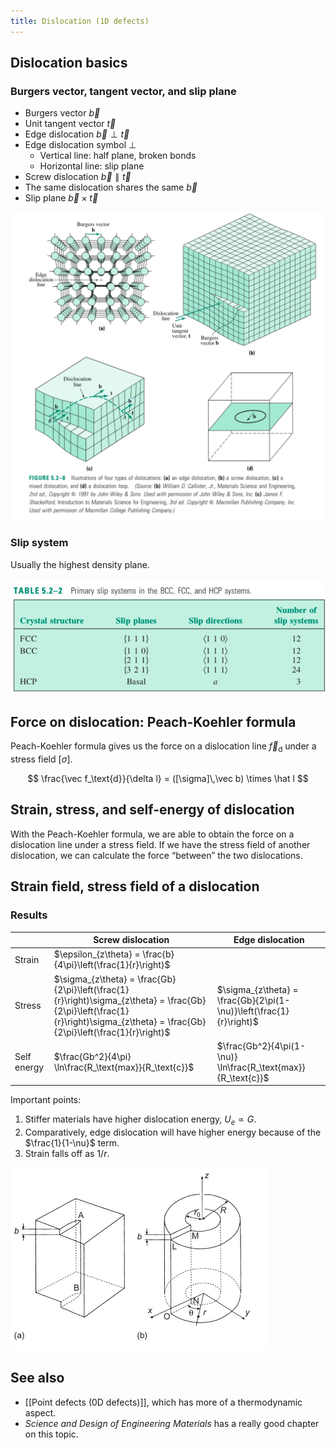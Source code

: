 ```yaml
---
title: Dislocation (1D defects)
---
```


## Dislocation basics

### Burgers vector, tangent vector, and slip plane

- Burgers vector $\vec b$
- Unit tangent vector $\vec t$
- Edge dislocation $\vec b \perp \vec t$
- Edge dislocation symbol $\perp$
    - Vertical line: half plane, broken bonds
    - Horizontal line: slip plane
- Screw dislocation $\vec b \parallel \vec t$
- The same dislocation shares the same $\vec b$
- Slip plane $\vec b \times \vec t$

![Different types of dislocation. via *Science and Design of Engineering Materials* (p.157)](p1.png)

### Slip system

Usually the highest density plane.

![Slip planes for different crystal systems. via *Science and Design of Engineering Materials* (p.162)](p2.png)

## Force on dislocation: Peach-Koehler formula

Peach-Koehler formula gives us the force on a dislocation line $\vec f_\text{d}$ under a stress field $[\sigma]$.

$$
\frac{\vec f_\text{d}}{\delta l} = ([\sigma]\,\vec b) \times \hat l
$$

## Strain, stress, and self-energy of dislocation

With the Peach-Koehler formula, we are able to obtain the force on a dislocation line under a stress field. If we have the stress field of another dislocation, we can calculate the force “between” the two dislocations.

## Strain field, stress field of a dislocation

###  Results

|             | Screw dislocation                                            | Edge dislocation                                             |
| ----------- | ------------------------------------------------------------ | ------------------------------------------------------------ |
| Strain      | $\epsilon_{z\theta} = \frac{b}{4\pi}\left(\frac{1}{r}\right)$ |                                                              |
| Stress      | $\sigma_{z\theta} = \frac{Gb}{2\pi}\left(\frac{1}{r}\right)\sigma_{z\theta} = \frac{Gb}{2\pi}\left(\frac{1}{r}\right)\sigma_{z\theta} = \frac{Gb}{2\pi}\left(\frac{1}{r}\right)$ | $\sigma_{z\theta} = \frac{Gb}{2\pi(1-\nu)}\left(\frac{1}{r}\right)$ |
| Self energy | $\frac{Gb^2}{4\pi} \ln\frac{R_\text{max}}{R_\text{c}}$       | $\frac{Gb^2}{4\pi(1-\nu)} \ln\frac{R_\text{max}}{R_\text{c}}$ |

Important points:

1. Stiffer materials have higher dislocation energy, $U_e \propto G$.
2. Comparatively, edge dislocation will have higher energy because of the $\frac{1}{1-\nu}$ term.
3. Strain falls off as $1/r$.

![Elastic energy of a screw dislocation (via Bailey)](p3.jpeg)

## See also

- [[Point defects (0D defects)]], which has more of a thermodynamic aspect.
- *Science and Design of Engineering Materials* has a really good chapter on this topic.

